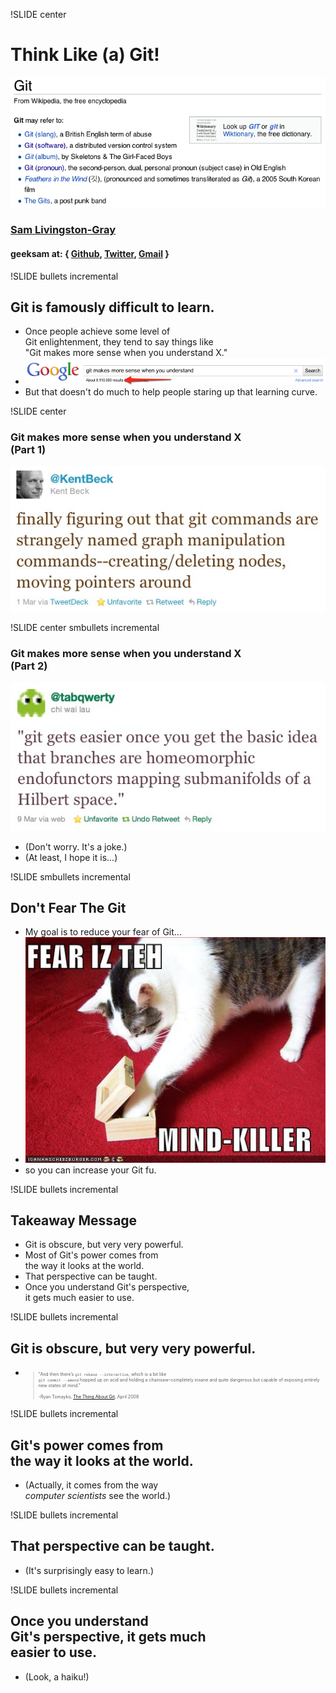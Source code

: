 !SLIDE center
# Think Like (a) Git!
![](git-def.png)
### <a href="http://resume.livingston-gray.com">Sam Livingston-Gray</a>
#### geeksam at: { <a href="https://github.com/geeksam/">Github</a>, <a href="https://twitter.com/#!/geeksam">Twitter</a>, <a href="mailto:geeksam@gmail.com">Gmail</a> }


!SLIDE bullets incremental
## Git is famously difficult to learn.
* Once people achieve some level of <br />Git enlightenment, they tend to say things like <br />"Git makes more sense when you understand X."
* ![Git Makes More Sense When You](git_makes_more_sense_when_you.png)
* But that doesn't do much to help people staring up that learning curve. 


!SLIDE center
### Git makes more sense when you understand X <br /> (Part 1)
![](kent_beck_tweet.jpg)


!SLIDE center smbullets incremental
### Git makes more sense when you understand X <br /> (Part 2)
![](homeomorphic_endofunctors.jpg)

* (Don't worry.  It's a joke.)
* <span class="aside">(At least, I hope it is...)</span>


!SLIDE smbullets incremental
## Don't Fear The Git
* My goal is to reduce your fear of Git...
* ![Mindkiller](mindkiller.jpg)
* so you can increase your Git fu.


!SLIDE bullets incremental
## Takeaway Message
* Git is obscure, but very very powerful.
* Most of Git's power comes from <br /> the way it looks at the world.
* That perspective can be taught.
* Once you understand Git's perspective, <br /> it gets much easier to use.


!SLIDE bullets incremental
## Git is obscure, but very very powerful.

<ul>
  <li>
    <blockquote style="font-size: 50%;">
      "And then there’s <code>git rebase --interactive</code>, which is a bit like <br /> <code>git commit --amend</code> hopped up on acid and holding a chainsaw–completely insane and quite dangerous but capable of exposing entirely new states of mind."
      <br /><br />
      -Ryan Tomayko, <a href="http://tomayko.com/writings/the-thing-about-git">The Thing About Git</a>, April 2008
    </blockquote>
  </li>
</ul>


!SLIDE bullets incremental
## Git's power comes from <br /> the way it looks at the world.
* (Actually, it comes from the way <br /> *computer scientists* see the world.)


!SLIDE bullets incremental
## That perspective can be taught.
* (It's surprisingly easy to learn.)


!SLIDE bullets incremental
## Once you understand <br /> Git's perspective, it gets much <br /> easier to use.
* (Look, a haiku!)


